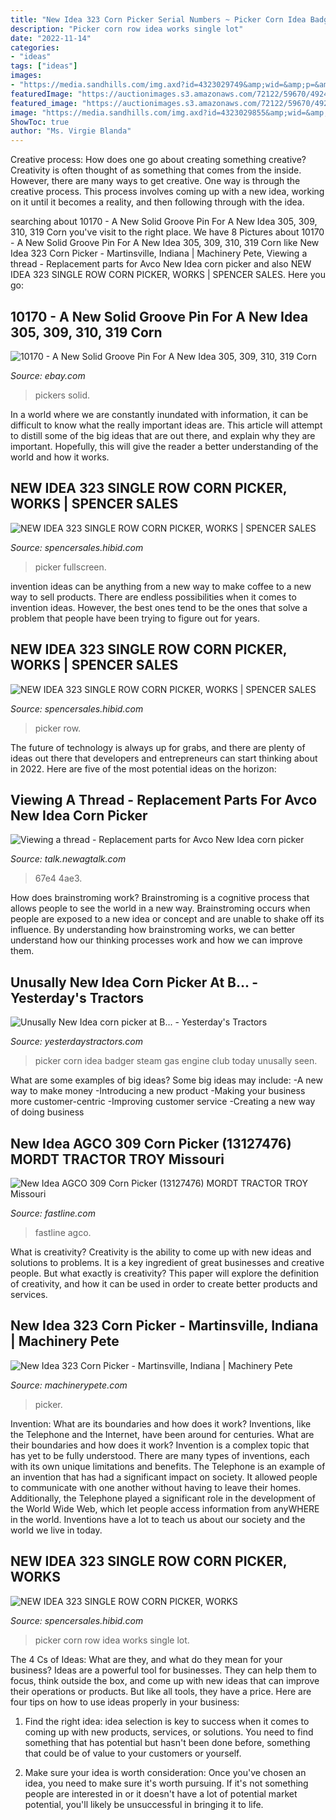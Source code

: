 ```yaml
---
title: "New Idea 323 Corn Picker Serial Numbers ~ Picker Corn Idea Badger Steam Gas Engine Club Today Unusally Seen"
description: "Picker corn row idea works single lot"
date: "2022-11-14"
categories:
- "ideas"
tags: ["ideas"]
images:
- "https://media.sandhills.com/img.axd?id=4323029749&amp;wid=&amp;p=&amp;ext=&amp;w=0&amp;h=0&amp;t=&amp;lp=&amp;c=True&amp;wt=False&amp;sz=Max&amp;rt=0&amp;checksum=%2b5nMFtGCXNUHyfMyAoC97jfqc0P1dANu"
featuredImage: "https://auctionimages.s3.amazonaws.com/72122/59670/49240288.jpg"
featured_image: "https://auctionimages.s3.amazonaws.com/72122/59670/49240288.jpg"
image: "https://media.sandhills.com/img.axd?id=4323029855&amp;wid=&amp;p=&amp;ext=&amp;w=0&amp;h=0&amp;t=&amp;lp=&amp;c=True&amp;wt=False&amp;sz=Max&amp;rt=0&amp;checksum=2PL8nDNcjHB1YEvTnbdv4C%2f16Odb8vPs"
ShowToc: true
author: "Ms. Virgie Blanda"
---
```



Creative process: How does one go about creating something creative?
Creativity is often thought of as something that comes from the inside. However, there are many ways to get creative. One way is through the creative process. This process involves coming up with a new idea, working on it until it becomes a reality, and then following through with the idea.

	

		
searching about 10170 - A New Solid Groove Pin For A New Idea 305, 309, 310, 319 Corn you've visit to the right place. We have 8 Pictures about 10170 - A New Solid Groove Pin For A New Idea 305, 309, 310, 319 Corn like New Idea 323 Corn Picker - Martinsville, Indiana | Machinery Pete, Viewing a thread - Replacement parts for Avco New Idea corn picker and also NEW IDEA 323 SINGLE ROW CORN PICKER, WORKS | SPENCER SALES. Here you go:
		
    
## 10170 - A New Solid Groove Pin For A New Idea 305, 309, 310, 319 Corn

<img loading=lazy src="https://i.ebayimg.com/images/g/990AAOSwEOxXPjx0/s-l640.jpg" onerror="this.onerror=null;this.src='https://tse2.mm.bing.net/th?id=OIP.6UMbrKNyiRm43GgilrYe-gHaFi&amp;pid=15.1';" alt="10170 - A New Solid Groove Pin For A New Idea 305, 309, 310, 319 Corn">

_Source: ebay.com_

>pickers solid. 

	

In a world where we are constantly inundated with information, it can be difficult to know what the really important ideas are. This article will attempt to distill some of the big ideas that are out there, and explain why they are important. Hopefully, this will give the reader a better understanding of the world and how it works.

    
## NEW IDEA 323 SINGLE ROW CORN PICKER, WORKS | SPENCER SALES

<img loading=lazy src="https://media.sandhills.com/img.axd?id=4323029855&amp;wid=&amp;p=&amp;ext=&amp;w=0&amp;h=0&amp;t=&amp;lp=&amp;c=True&amp;wt=False&amp;sz=Max&amp;rt=0&amp;checksum=2PL8nDNcjHB1YEvTnbdv4C%2f16Odb8vPs" onerror="this.onerror=null;this.src='https://tse3.mm.bing.net/th?id=OIP.6p-z1gEtgoiKrloy9PQiJQHaE7&amp;pid=15.1';" alt="NEW IDEA 323 SINGLE ROW CORN PICKER, WORKS | SPENCER SALES">

_Source: spencersales.hibid.com_

>picker fullscreen. 

	

invention ideas can be anything from a new way to make coffee to a new way to sell products. There are endless possibilities when it comes to invention ideas. However, the best ones tend to be the ones that solve a problem that people have been trying to figure out for years.

    
## NEW IDEA 323 SINGLE ROW CORN PICKER, WORKS | SPENCER SALES

<img loading=lazy src="https://media.sandhills.com/img.axd?id=4323029749&amp;wid=&amp;p=&amp;ext=&amp;w=0&amp;h=0&amp;t=&amp;lp=&amp;c=True&amp;wt=False&amp;sz=Max&amp;rt=0&amp;checksum=%2b5nMFtGCXNUHyfMyAoC97jfqc0P1dANu" onerror="this.onerror=null;this.src='https://tse3.mm.bing.net/th?id=OIP.LaMr82jq5kCIY3uLTVsvagHaE7&amp;pid=15.1';" alt="NEW IDEA 323 SINGLE ROW CORN PICKER, WORKS | SPENCER SALES">

_Source: spencersales.hibid.com_

>picker row. 

	

The future of technology is always up for grabs, and there are plenty of ideas out there that developers and entrepreneurs can start thinking about in 2022. Here are five of the most potential ideas on the horizon:

    
## Viewing A Thread - Replacement Parts For Avco New Idea Corn Picker

<img loading=lazy src="https://talk.newagtalk.com/forums/get-attachment.asp?action=view&amp;attachmentid=697787&amp;imagerotation=754" onerror="this.onerror=null;this.src='https://tse2.mm.bing.net/th?id=OIP.2rgKrhSPcLgK1lVIwPGd0gHaFj&amp;pid=15.1';" alt="Viewing a thread - Replacement parts for Avco New Idea corn picker">

_Source: talk.newagtalk.com_

>67e4 4ae3. 

	

How does brainstroming work?
Brainstroming is a cognitive process that allows people to see the world in a new way. Brainstroming occurs when people are exposed to a new idea or concept and are unable to shake off its influence. By understanding how brainstroming works, we can better understand how our thinking processes work and how we can improve them.

    
## Unusally New Idea Corn Picker At B... - Yesterday&#039;s Tractors

<img loading=lazy src="http://www.tractorshed.com/gallery/uptest/a79495.jpg" onerror="this.onerror=null;this.src='https://tse1.mm.bing.net/th?id=OIP.GHaLiSsv8JTXslirVK3TqQHaFj&amp;pid=15.1';" alt="Unusally New Idea corn picker at B... - Yesterday&#039;s Tractors">

_Source: yesterdaystractors.com_

>picker corn idea badger steam gas engine club today unusally seen. 

	

What are some examples of big ideas?
Some big ideas may include: 
-A new way to make money 
-Introducing a new product 
-Making your business more customer-centric 
-Improving customer service 
-Creating a new way of doing business

    
## New Idea AGCO 309 Corn Picker (13127476) MORDT TRACTOR TROY Missouri

<img loading=lazy src="https://static.fastline.com/assets/item/106/005/407c5ac5-206c-49bb-bc1b-84d33418a79d.jpg" onerror="this.onerror=null;this.src='https://tse1.mm.bing.net/th?id=OIP.uxwVeALCS7SIqAC9BM3gcQHaFj&amp;pid=15.1';" alt="New Idea AGCO 309 Corn Picker (13127476) MORDT TRACTOR TROY Missouri">

_Source: fastline.com_

>fastline agco. 

	

What is creativity?
Creativity is the ability to come up with new ideas and solutions to problems. It is a key ingredient of great businesses and creative people. But what exactly is creativity? This paper will explore the definition of creativity, and how it can be used in order to create better products and services.

    
## New Idea 323 Corn Picker - Martinsville, Indiana | Machinery Pete

<img loading=lazy src="https://assets.machinerypete.com/uploads/image/processed_image/4657097/img.axd" onerror="this.onerror=null;this.src='https://tse4.mm.bing.net/th?id=OIP.oBKfDYgeW-nBmq8oPEDQWAHaFj&amp;pid=15.1';" alt="New Idea 323 Corn Picker - Martinsville, Indiana | Machinery Pete">

_Source: machinerypete.com_

>picker. 

	

Invention: What are its boundaries and how does it work?
Inventions, like the Telephone and the Internet, have been around for centuries. What are their boundaries and how does it work? Invention is a complex topic that has yet to be fully understood. There are many types of inventions, each with its own unique limitations and benefits. The Telephone is an example of an invention that has had a significant impact on society. It allowed people to communicate with one another without having to leave their homes. Additionally, the Telephone played a significant role in the development of the World Wide Web, which let people access information from anyWHERE in the world. Inventions have a lot to teach us about our society and the world we live in today.

    
## NEW IDEA 323 SINGLE ROW CORN PICKER, WORKS

<img loading=lazy src="https://auctionimages.s3.amazonaws.com/72122/59670/49240288.jpg" onerror="this.onerror=null;this.src='https://tse4.mm.bing.net/th?id=OIP.L9dHhZ6eyRPcweIS6T4mfwHaE7&amp;pid=15.1';" alt="NEW IDEA 323 SINGLE ROW CORN PICKER, WORKS">

_Source: spencersales.hibid.com_

>picker corn row idea works single lot. 

	

The 4 Cs of Ideas: What are they, and what do they mean for your business?
Ideas are a powerful tool for businesses. They can help them to focus, think outside the box, and come up with new ideas that can improve their operations or products. But like all tools, they have a price. Here are four tips on how to use ideas properly in your business:
1. Find the right idea: idea selection is key to success when it comes to coming up with new products, services, or solutions. You need to find something that has potential but hasn't been done before, something that could be of value to your customers or yourself.

2. Make sure your idea is worth consideration: Once you've chosen an idea, you need to make sure it's worth pursuing. If it's not something people are interested in or it doesn't have a lot of potential market potential, you'll likely be unsuccessful in bringing it to life.

